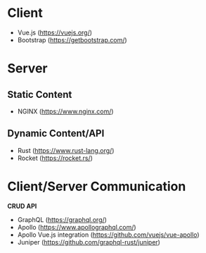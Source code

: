 # Client
- Vue.js (https://vuejs.org/)
- Bootstrap (https://getbootstrap.com/)

# Server
## Static Content
- NGINX (https://www.nginx.com/)

## Dynamic Content/API
- Rust (https://www.rust-lang.org/)
- Rocket (https://rocket.rs/)

# Client/Server Communication

**CRUD API**

- GraphQL (https://graphql.org/)
- Apollo (https://www.apollographql.com/)
- Apollo Vue.js integration (https://github.com/vuejs/vue-apollo)
- Juniper (https://github.com/graphql-rust/juniper)
